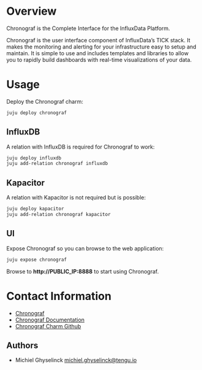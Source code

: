 # Overview

Chronograf is the Complete Interface for the InfluxData Platform.

Chronograf is the user interface component of InfluxData’s TICK stack. It makes the monitoring and alerting for your infrastructure easy to setup and maintain. It is simple to use and includes templates and libraries to allow you to rapidly build dashboards with real-time visualizations of your data.

# Usage

Deploy the Chronograf charm:
```sh
juju deploy chronograf
```
## InfluxDB
A relation with InfluxDB is required for Chronograf to work:
```sh
juju deploy influxdb
juju add-relation chronograf influxdb
```
## Kapacitor
A relation with Kapacitor is not required but is possible:
```sh
juju deploy kapacitor
juju add-relation chronograf kapacitor
```
## UI
Expose Chronograf so you can browse to the web application:
```sh
juju expose chronograf
```
Browse to **http://PUBLIC_IP:8888** to start using Chronograf.

# Contact Information
- [Chronograf]
- [Chronograf Documentation]
- [Chronograf Charm Github]
## Authors
- Michiel Ghyselinck <michiel.ghyselinck@tengu.io>

[chronograf documentation]: https://docs.influxdata.com/chronograf/v1.3/
[chronograf charm github]: https://github.com/tengu-team/layer-chronograf
[chronograf]: https://www.influxdata.com/time-series-platform/chronograf/
